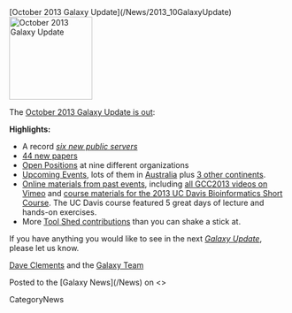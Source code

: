 <div class='newsItemHeader'>[October 2013 Galaxy Update](/News/2013_10GalaxyUpdate)</div>

<div class='right'><a href='/GalaxyUpdates/2013_10/'><img src='/Images/Logos/GalaxyUpdate200.png' alt='October 2013 Galaxy Update' width=150 /></a></div>

The [October 2013 Galaxy Update is out](/GalaxyUpdates/2013_10):

**Highlights:**
* A record *[six new public servers](/GalaxyUpdates/2013_10/#new-public-servers)*
* [44 new papers](/GalaxyUpdates/2013_10/#new-papers)
* [Open Positions](/GalaxyUpdates/2013_10/#whos-hiring) at nine different organizations
* [Upcoming Events](/GalaxyUpdates/2013_10/#events), lots of them in [Australia](/GalaxyUpdates/2013_10/#australia) plus [3 other continents](/GalaxyUpdates/2013_10/#all-those-other-continents).  
* [Online materials from past events](/GalaxyUpdates/2013_10/#online-materials-from-past-events), including [all GCC2013 videos on Vimeo](http://bit.ly/gcc2013vimeo) and [course materials for the 2013 UC Davis Bioinformatics Short Course](http://bit.ly/16rAUkf). The UC Davis course featured 5 great days of lecture and hands-on exercises.
* More [Tool Shed contributions](/GalaxyUpdates/2013_10/#tool-shed-contributions) than you can shake a stick at.

If you have anything you would like to see in the next *[Galaxy Update](/GalaxyUpdates)*, please let us know.

[Dave Clements](/DaveClements) and the [Galaxy Team](/GalaxyTeam)

<div class='newsItemFooter'>Posted to the [Galaxy News](/News) on <<Date(2013-09-30T06:47:20Z)>> </div>

CategoryNews
